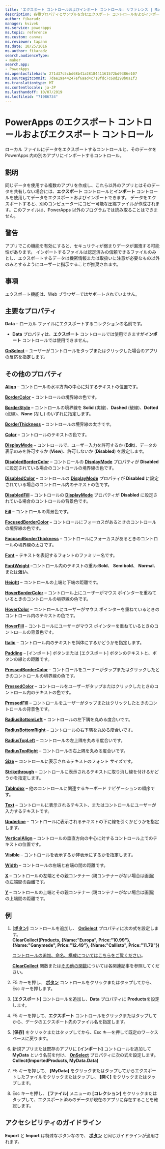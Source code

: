 ```yaml
---
title: 'エクスポート コントロールおよびインポート コントロール: リファレンス | Microsoft Docs'
description: 各種プロパティとサンプルを含むエクスポート コントロールおよびインポート コントロールに関する情報
author: fikaradz
manager: kvivek
ms.service: powerapps
ms.topic: reference
ms.custom: canvas
ms.reviewer: tapanm
ms.date: 10/25/2016
ms.author: fikaradz
search.audienceType:
- maker
search.app:
- PowerApps
ms.openlocfilehash: 271d37c5cbd68b41a2818441161572bd9386e107
ms.sourcegitcommit: 7dae19a44247ef6aad4c718fdc7c68d298b0a1f3
ms.translationtype: MT
ms.contentlocale: ja-JP
ms.lasthandoff: 10/07/2019
ms.locfileid: "71986734"
---
```

# <a name="export-control-and-import-control-in-powerapps"></a>PowerApps のエクスポート コントロールおよびエクスポート コントロール
ローカル ファイルにデータをエクスポートするコントロールと、そのデータを PowerApps 内の別のアプリにインポートするコントロール。

## <a name="description"></a>説明
同じデータを使用する複数のアプリを作成し、これら以外のアプリとはそのデータを共有しない場合には、**エクスポート** コントロールと**インポート** コントロールを使用してデータをエクスポートおよびインポートできます。 データをエクスポートすると、別のコンピューターにコピー可能な圧縮ファイルが作成されます。このファイルは、PowerApps 以外のプログラムでは読み取ることはできません。

## <a name="warning"></a>警告
アプリでこの機能を有効にすると、セキュリティが弱まりデータが漏洩する可能性があります。  インポートするファイルは認定済みの信頼できるファイルのみとし、エクスポートするデータは機密情報または取扱いに注意が必要なもの以外のみとするようにユーザーに指示することが推奨されます。

## <a name="limitations"></a>事項
エクスポート機能は、Web ブラウザーではサポートされていません。

## <a name="key-properties"></a>主要なプロパティ
**Data** – ローカル ファイルにエクスポートするコレクションの名前です。

* **Data** プロパティは、**エクスポート** コントロールでは使用できますが**インポート** コントロールでは使用できません。

**[OnSelect](properties-core.md)** – ユーザーがコントロールをタップまたはクリックした場合のアプリの反応を指定します。

## <a name="additional-properties"></a>その他のプロパティ
**[Align](properties-text.md)** – コントロールの水平方向の中心に対するテキストの位置です。

**[BorderColor](properties-color-border.md)** – コントロールの境界線の色です。

**[BorderStyle](properties-color-border.md)** – コントロールの境界線を **Solid** (実線)、**Dashed** (破線)、**Dotted** (点線)、**None** (なし) のいずれに指定します。

**[BorderThickness](properties-color-border.md)** – コントロールの境界線の太さです。

**[Color](properties-color-border.md)** – コントロールのテキストの色です。

**[DisplayMode](properties-core.md)** – コントロールで、ユーザー入力を許可するか (**Edit**)、データの表示のみを許可するか (**View**)、許可しないか (**Disabled**) を設定します。

**[DisabledBorderColor](properties-color-border.md)** – コントロールの **[DisplayMode](properties-core.md)** プロパティが **Disabled** に設定されている場合のコントロールの境界線の色です。

**[DisabledColor](properties-color-border.md)** – コントロールの **[DisplayMode](properties-core.md)** プロパティが **Disabled** に設定されている場合のコントロール内のテキストの色です。

**[DisabledFill](properties-color-border.md)** – コントロールの **[DisplayMode](properties-core.md)** プロパティが **Disabled** に設定されている場合のコントロールの背景色です。

**[Fill](properties-color-border.md)** – コントロールの背景色です。

**[FocusedBorderColor](properties-color-border.md)** – コントロールにフォーカスがあるときのコントロールの境界線の色です。

**[FocusedBorderThickness](properties-color-border.md)** – コントロールにフォーカスがあるときのコントロールの境界線の太さです。

**[Font](properties-text.md)** – テキストを表記するフォントのファミリー名です。

**[FontWeight](properties-text.md)** –コントロール内のテキストの重み:**Bold**、 **Semibold**、 **Normal**、または**淡い**。

**[Height](properties-size-location.md)** – コントロールの上端と下端の距離です。

**[HoverBorderColor](properties-color-border.md)** – コントロール上にユーザーがマウス ポインターを重ねているときのコントロールの境界線の色です。

**[HoverColor](properties-color-border.md)** – コントロールにユーザーがマウス ポインターを重ねているときのコントロール内のテキストの色です。

**[HoverFill](properties-color-border.md)** – コントロールにユーザーがマウス ポインターを重ねているときのコントロールの背景色です。

**[Italic](properties-text.md)** – コントロール内のテキストを斜体にするかどうかを指定します。

**[Padding](properties-size-location.md)** – [インポート] ボタンまたは [エクスポート] ボタンのテキストと、ボタンの縁との距離です。

**[PressedBorderColor](properties-color-border.md)** – コントロールをユーザーがタップまたはクリックしたときのコントロールの境界線の色です。

**[PressedColor](properties-color-border.md)** – コントロールをユーザーがタップまたはクリックしたときのコントロール内のテキストの色です。

**[PressedFill](properties-color-border.md)** – コントロールをユーザーがタップまたはクリックしたときのコントロールの背景色です。

**[RadiusBottomLeft](properties-size-location.md)** – コントロールの左下隅を丸める度合いです。

**[RadiusBottomRight](properties-size-location.md)** – コントロールの右下隅を丸める度合いです。

**[RadiusTopLeft](properties-size-location.md)** – コントロールの左上隅を丸める度合いです。

**[RadiusTopRight](properties-size-location.md)** – コントロールの右上隅を丸める度合いです。

**[Size](properties-text.md)** – コントロールに表示されるテキストのフォント サイズです。

**[Strikethrough](properties-text.md)** – コントロールに表示されるテキストに取り消し線を付けるかどうかを指定します。

**[TabIndex](properties-accessibility.md)** – 他のコントロールに関連するキーボード ナビゲーションの順序です。

**[Text](properties-core.md)** – コントロールに表示されるテキスト、またはコントロールにユーザーが入力するテキストです。

**[Underline](properties-text.md)** – コントロールに表示されるテキストの下に線を引くかどうかを指定します。

**[VerticalAlign](properties-text.md)** – コントロールの垂直方向の中心に対するコントロール上でのテキストの位置です。

**[Visible](properties-core.md)** – コントロールを表示するか非表示にするかを指定します。

**[Width](properties-size-location.md)** – コントロールの左端と右端の間の距離です。

**[X](properties-size-location.md)** – コントロールの左端とその親コンテナー (親コンテナーがない場合は画面) の左端間の距離です。

**[Y](properties-size-location.md)** – コントロールの上端とその親コンテナー (親コンテナーがない場合は画面) の上端間の距離です。

## <a name="example"></a>例
1. **[[ボタン]](control-button.md)** コントロールを追加し、 **[OnSelect](properties-core.md)** プロパティに次の式を設定します。
   <br>**ClearCollect(Products, {Name:"Europa", Price:"10.99"}, {Name:"Ganymede", Price:"12.49"}, {Name:"Callisto", Price:"11.79"})**
   
    [コントロールの追加、命名、構成についてはこちらをご覧ください](../add-configure-controls.md)。
   
    **[ClearCollect](../functions/function-clear-collect-clearcollect.md)** 関数または[その他の関数](../formula-reference.md)については各関連記事を参照してください。
2. F5 キーを押し、 **[ボタン](control-button.md)** コントロールをクリックまたはタップしてから、Esc キーを押します。
3. **[エクスポート]** コントロールを追加し、**Data** プロパティに **Products**を設定します。
4. F5 キーを押して、**エクスポート** コントロールをクリックまたはタップしてから、データのエクスポート先のファイル名を指定します。
5. **[保存]** をクリックまたはタップしてから、Esc キーを押して既定のワークスペースに戻ります。
6. 新規アプリまたは既存のアプリに **[インポート]** コントロールを追加して **MyData** という名前を付け、 **[OnSelect](properties-core.md)** プロパティに次の式を設定します。<br>
   **Collect(ImportedProducts, MyData.Data)**
7. F5 キーを押して、 **[MyData]** をクリックまたはタップしてからエクスポートしたファイルをクリックまたはタップし、 **[開く]** をクリックまたはタップします。
8. Esc キーを押し、 **[ファイル]** メニューの **[コレクション]** をクリックまたはタップして、エクスポート済みのデータが現在のアプリに存在することを確認します。


## <a name="accessibility-guidelines"></a>アクセシビリティのガイドライン
**Export** と **Import** は特殊なボタンなので、 **[ボタン](control-button.md)** と同じガイドラインが適用されます。
